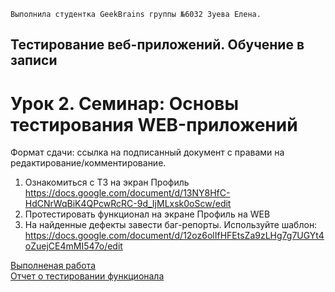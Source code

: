 ```
Выполнила студентка GeekBrains группы №6032 Зуева Елена.
```

## Тестирование веб-приложений. Обучение в записи
# Урок 2. Семинар: Основы тестирования WEB-приложений
Формат сдачи: ссылка на подписанный документ с правами на редактирование/комментирование.
1. Ознакомиться с ТЗ на экран Профиль https://docs.google.com/document/d/13NY8HfC-HdCNrWqBiK4QPcwRcRC-9d_IjMLxsk0oScw/edit
2. Протестировать функционал на экране Профиль на WEB
3. На найденные дефекты завести баг-репорты. Используйте шаблон: https://docs.google.com/document/d/12oz6olIfHFEtsZa9zLHg7g7UGYt4oZuejCE4mMI547o/edit

[Выполненая работа](./TZ.md)  
[Отчет о тестировании функционала](./)